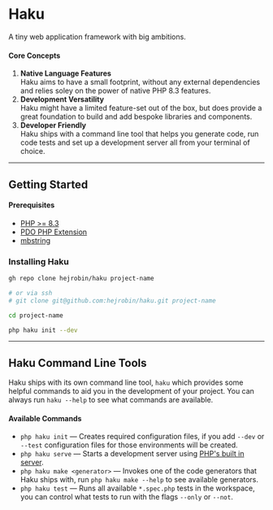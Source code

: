 # Haku

A tiny web application framework with big ambitions.

#### Core Concepts

1. **Native Language Features** <br /> Haku aims to have a small footprint, without any external dependencies and relies soley on the power of native PHP 8.3 features.
2. **Development Versatility** <br /> Haku might have a limited feature-set out of the box, but does provide a great foundation to build and add bespoke libraries and components.
3. **Developer Friendly** <br /> Haku ships with a command line tool that helps you generate code, run code tests and set up a development server all from your terminal of choice.

---

## Getting Started

#### Prerequisites

* [PHP >= 8.3](https://www.php.net/releases/8.3/en.php)
* [PDO PHP Extension](https://www.php.net/manual/en/book.pdo.php)
* [mbstring](https://www.php.net/manual/en/ref.mbstring.php)

### Installing Haku

```sh
gh repo clone hejrobin/haku project-name

# or via ssh
# git clone git@github.com:hejrobin/haku.git project-name

cd project-name

php haku init --dev
```

---

## Haku Command Line Tools

Haku ships with its own command line tool, `haku` which provides some helpful commands to aid you in the development of your project. You can always run `haku --help` to see what commands are available.

#### Available Commands

* `php haku init` — Creates required configuration files, if you add `--dev` or `--test` configuration files for those environments will be created.
* `php haku serve` — Starts a development server using [PHP's built in server](https://www.php.net/manual/en/features.commandline.webserver.php).
* `php haku make <generator>` — Invokes one of the code generators that Haku ships with, run `php haku make --help` to see available generators.
* `php haku test` — Runs all available `*.spec.php` tests in the workspace, you can control what tests to run with the flags `--only` or `--not`.
